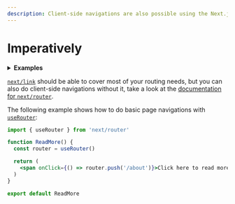 ```yaml
---
description: Client-side navigations are also possible using the Next.js Router instead of the Link component. Learn more here.
---
```


# Imperatively

<details>
  <summary><b>Examples</b></summary>
  <ul>
    <li><a href="https://github.com/vercel/next.js/tree/main/examples/using-router">Using Router</a></li>
  </ul>
</details>

[`next/link`](/docs/api-reference/next/link.md) should be able to cover most of your routing needs, but you can also do client-side navigations without it, take a look at the [documentation for `next/router`](/docs/api-reference/next/router.md).

The following example shows how to do basic page navigations with [`useRouter`](/docs/api-reference/next/router.md#useRouter):

```jsx
import { useRouter } from 'next/router'

function ReadMore() {
  const router = useRouter()

  return (
    <span onClick={() => router.push('/about')}>Click here to read more</span>
  )
}

export default ReadMore
```
